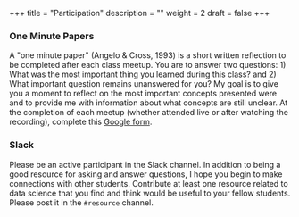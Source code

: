 +++
title = "Participation"
description = ""
weight = 2
draft = false
+++


### One Minute Papers

A "one minute paper" (Angelo & Cross, 1993) is a short written reflection to be completed after each class meetup. You are to answer two questions: 1) What was the most important thing you learned during this class? and 2) What important question remains unanswered for you? My goal is to give you a moment to reflect on the most important concepts presented were and to provide me with information about what concepts are still unclear. At the completion of each meetup (whether attended live or after watching the recording), complete this [Google form](https://forms.gle/cdit7TEfNTdJyozP6).

<!--
### Homework Presentation

You are responsible for presenting one practice homework problem during the semester. Please sign up as-soon-as possible as there are limited slots per week. Try to keep each presentation to five minutes or less. [Sign-up on this Google Spreadsheet](https://docs.google.com/spreadsheets/d/1l_-D8hw5jRKRsjnolijVxEcB-mTHGHMjGo-595iur8g/edit?usp=sharing). You may present live during the Meetup or provide a prerecorded video. If you choose the latter, please provide the link in the Google Spreadsheet prior to the Meetup so I can include it in that weeks slide deck.
-->

### Slack

Please be an active participant in the Slack channel. In addition to being a good resource for asking and answer questions, I hope you begin to make connections with other students. Contribute at least one resource related to data science that you find and think would be useful to your fellow students. Please post it in the `#resource` channel.
